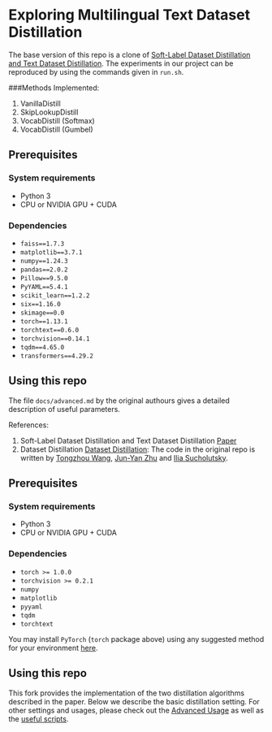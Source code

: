 # Exploring Multilingual Text Dataset Distillation

The base version of this repo is a clone of [Soft-Label Dataset Distillation and Text Dataset Distillation](https://github.com/ilia10000/dataset-distillation). The experiments in our project can be reproduced by using the commands given in `run.sh`.

###Methods Implemented:
1. VanillaDistill
2. SkipLookupDistill
3. VocabDistill (Softmax)
4. VocabDistill (Gumbel)

## Prerequisites

### System requirements
- Python 3
- CPU or NVIDIA GPU + CUDA

### Dependencies
- ``faiss==1.7.3``
- ``matplotlib==3.7.1``
- ``numpy==1.24.3``
- ``pandas==2.0.2``
- ``Pillow==9.5.0``
- ``PyYAML==5.4.1``
- ``scikit_learn==1.2.2``
- ``six==1.16.0``
- ``skimage==0.0``
- ``torch==1.13.1``
- ``torchtext==0.6.0``
- ``torchvision==0.14.1``
- ``tqdm==4.65.0``
- ``transformers==4.29.2``

## Using this repo
The file `docs/advanced.md` by the original authours gives a detailed description of useful parameters.

References:
1. Soft-Label Dataset Distillation and Text Dataset Distillation [Paper](https://arxiv.org/abs/1910.02551)
2. Dataset Distillation [Dataset Distillation](https://ssnl.github.io/dataset_distillation):
The code in the original repo is written by [Tongzhou Wang](https://ssnl.github.io/),  [Jun-Yan Zhu](https://github.com/junyanz) and [Ilia Sucholutsky](https://ilia10000.github.io/).

## Prerequisites

### System requirements
- Python 3
- CPU or NVIDIA GPU + CUDA

### Dependencies
- ``torch >= 1.0.0``
- ``torchvision >= 0.2.1``
- ``numpy``
- ``matplotlib``
- ``pyyaml``
- ``tqdm``
- ``torchtext``

You may install `PyTorch` (`torch` package above) using any suggested method for your environment [here](https://pytorch.org/get-started/locally/).

## Using this repo

This fork provides the implementation of the two distillation algorithms described in the paper. Below we describe the basic distillation setting. For other settings and usages, please check out the [Advanced Usage](docs/advanced.md) as well as the [useful scripts](docs/scripts.txt). 


